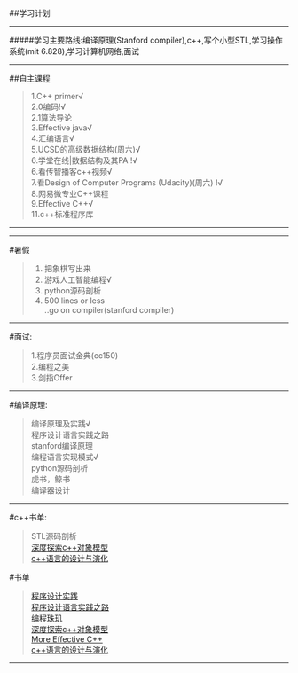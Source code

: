 ##学习计划

----

#####学习主要路线:编译原理(Stanford compiler),c++,写个小型STL,学习操作系统(mit 6.828),学习计算机网络,面试

---
##自主课程

>1.C++ primer√<br>
>2.0编码!√<br>
>2.1算法导论<br>
>3.Effective java√<br>
>4.汇编语言√<br>
>5.UCSD的高级数据结构(周六)√<br>
>6.学堂在线|数据结构及其PA !√<br>
>6.看传智播客c++视频√<br>
>7.看Design of Computer Programs (Udacity)(周六) !√<br>
>8.网易微专业C++课程<br>
>9.Effective C++√<br>
>11.c++标准程序库

-----
-----

#暑假
>1. 把象棋写出来<br>
>2. 游戏人工智能编程√<br>
>3. python源码剖析<br>
>4. 500 lines or less<br>
>..go on compiler(stanford compiler)

----

#面试:
>1.程序员面试金典(cc150)<br>
>2.编程之美<br>
>3.剑指Offer<br>

----

#编译原理:
>编译原理及实践√<br>
>程序设计语言实践之路<br>
>stanford编译原理<br>
>编程语言实现模式√<br>
>python源码剖析<br>
>虎书，鲸书<br>
>编译器设计

----

#c++书单:
> STL源码剖析<br>
> [深度探索c++对象模型](https://book.douban.com/subject/1091086/)<br>
> [c++语言的设计与演化](https://book.douban.com/subject/1096216/)<br>

#书单
>[程序设计实践](https://book.douban.com/subject/1173548/) <br>
>[程序设计语言实践之路](https://book.douban.com/subject/2152385/)<br>
>[编程珠玑](https://book.douban.com/subject/1096216//book.douban.com/subject/3227098/)<br>
>[深度探索c++对象模型](https://book.douban.com/subject/1091086/)<br>
>[More Effective C++](https://book.douban.com/subject/5908727/)<br>
>[c++语言的设计与演化](https://book.douban.com/subject/1096216/)<br>

----
